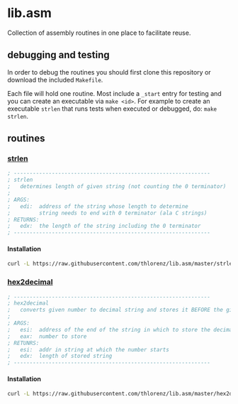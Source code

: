 # lib.asm

Collection of assembly routines in one place to facilitate reuse.

## debugging and testing

In order to debug the routines you should first clone this repository or download the included `Makefile`.

Each file will hold one routine. Most include a `_start` entry for testing and you can create an executable via `make
<id>`.
For example to create an executable `strlen` that runs tests when executed or debugged, do: `make strlen`.

## routines

### [strlen](strlen.asm)

```asm
; --------------------------------------------------------------
; strlen
;   determines length of given string (not counting the 0 terminator)
;
; ARGS:
;   edi:  address of the string whose length to determine
;         string needs to end with 0 terminator (ala C strings)
; RETURNS:
;   edx:  the length of the string including the 0 terminator
; --------------------------------------------------------------
```

#### Installation

```sh
curl -L https://raw.githubusercontent.com/thlorenz/lib.asm/master/strlen.asm > strlen.asm
```

### [hex2decimal](hex2decimal.asm)

```asm
; --------------------------------------------------------------
; hex2decimal
;   converts given number to decimal string and stores it BEFORE the given address
;
; ARGS:
;   esi:  address of the end of the string in which to store the decimal number
;   eax:  number to store
; RETUNRS:
;   esi:  addr in string at which the number starts
;   edx:  length of stored string
; --------------------------------------------------------------
```

#### Installation

```sh
curl -L https://raw.githubusercontent.com/thlorenz/lib.asm/master/hex2decimal.asm > hex2decimal.asm
```
